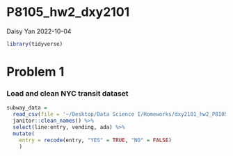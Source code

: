 P8105_hw2_dxy2101
================
Daisy Yan
2022-10-04

``` r
library(tidyverse)
```

# Problem 1

### Load and clean NYC transit dataset

``` r
subway_data = 
  read_csv(file = '~/Desktop/Data Science I/Homeworks/dxy2101_hw2_P8105/subway.csv') %>%
  janitor::clean_names() %>%
  select(line:entry, vending, ada) %>%
  mutate(
    entry = recode(entry, "YES" = TRUE, "NO" = FALSE)
    )
```
